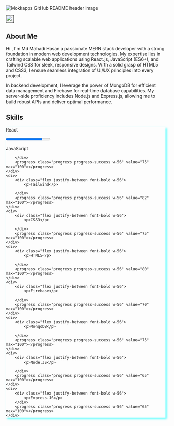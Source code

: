 <img src="https://i.ibb.co/PtGXvhp/stock-vector-programming-web-banner-best-programming-languages-technology-process-of-software-develo.jpg" alt="Mokkapps GitHub README header image">
<p><a href=""><img src="https://img.shields.io/badge/linkedin-%230077B5.svg?&style=for-the-badge&logo=linkedin&logoColor=white" height=25></a></p>


<h2>About Me</h2>
<p>
<p> <span className='lg:text-3xl text-xl font-bold'>Hi , I'm Md Mahadi Hasan</span> a passionate MERN stack developer with a strong foundation in modern web development technologies. My expertise lies in crafting scalable web applications using React.js, JavaScript (ES6+), and Tailwind CSS for sleek, responsive designs. With a solid grasp of HTML5 and CSS3, I ensure seamless integration of UI/UX principles into every project.</p>  
</p>
<p className='mt-4'> In backend development, I leverage the power of MongoDB for efficient data management and Firebase for real-time database capabilities. My server-side proficiency includes Node.js and Express.js, allowing me to build robust APIs and deliver optimal performance.</p>

<h2>Skills</h2>
<div style="box-shadow: 4px 4px 6px rgba(0, 255, 255, 0.7);" class="lg:grid md:grid lg:grid-cols-3 md:grid-cols-2 gap-8 px-10 py-5">
    <div>
        <div class="flex justify-between font-bold w-56">
            <p>React</p>
        </div>
        <progress class="progress progress-success w-56" value="82" max="100"></progress>
    </div>
    <div>
        <div class="flex justify-between font-bold w-56">
            <p>JavaScript</p>

        </div>
        <progress class="progress progress-success w-56" value="75" max="100"></progress>
    </div>
    <div>
        <div class="flex justify-between font-bold w-56">
            <p>Tailwind</p>

        </div>
        <progress class="progress progress-success w-56" value="82" max="100"></progress>
    </div>
    <div>
        <div class="flex justify-between font-bold w-56">
            <p>CSS3</p>

        </div>
        <progress class="progress progress-success w-56" value="75" max="100"></progress>
    </div>
    <div>
        <div class="flex justify-between font-bold w-56">
            <p>HTML5</p>

        </div>
        <progress class="progress progress-success w-56" value="80" max="100"></progress>
    </div>
    <div>
        <div class="flex justify-between font-bold w-56">
            <p>Firebase</p>

        </div>
        <progress class="progress progress-success w-56" value="70" max="100"></progress>
    </div>
    <div>
        <div class="flex justify-between font-bold w-56">
            <p>MongoDB</p>

        </div>
        <progress class="progress progress-success w-56" value="75" max="100"></progress>
    </div>
    <div>
        <div class="flex justify-between font-bold w-56">
            <p>Node.JS</p>

        </div>
        <progress class="progress progress-success w-56" value="65" max="100"></progress>
    </div>
    <div>
        <div class="flex justify-between font-bold w-56">
            <p>Express.JS</p>
        </div>
        <progress class="progress progress-success w-56" value="65" max="100"></progress>
    </div>
</div>


